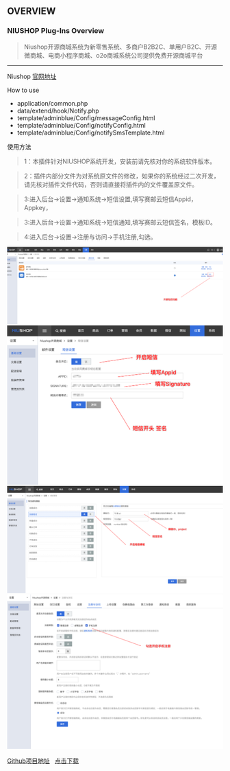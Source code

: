 ## OVERVIEW

### NIUSHOP Plug-Ins Overview

>Niushop开源商城系统为新零售系统、多商户B2B2C、单用户B2C、开源微商城、电商小程序商城、o2o商城系统公司提供免费开源商城平台

------
Niushop  [官网地址](https://www.niushop.com.cn/)

How to use
-	application/common.php
-	data/extend/hook/Notify.php
-	template/adminblue/Config/messageConfig.html
-	template/adminblue/Config/notifyConfig.html
-	template/adminblue/Config/notifySmsTemplate.html

使用方法
>1：本插件针对NIUSHOP系统开发，安装前请先核对你的系统软件版本。

>2：插件内部分文件为对系统原文件的修改，如果你的系统经过二次开发，请先核对插件文件代码，否则请直接将插件内的文件覆盖原文件。

>3:进入后台->设置->通知系统->短信设置,填写赛邮云短信Appid，Appkey，

>3:进入后台->设置->通知系统->短信通知,填写赛邮云短信签名，模板ID。

>4:进入后台->设置->注册与访问->手机注册,勾选。

![Submail](./markdown/1.png)
![Submail](./markdown/2.png)
![Submail](./markdown/3.png)
![Submail](./markdown/4.png)

[Github项目地址](https://github.com/submail-developers/niushop_sms)&nbsp;&nbsp;&nbsp;[点击下载](https://github.com/submail-developers/niushop_sms/archive/master.zip)

